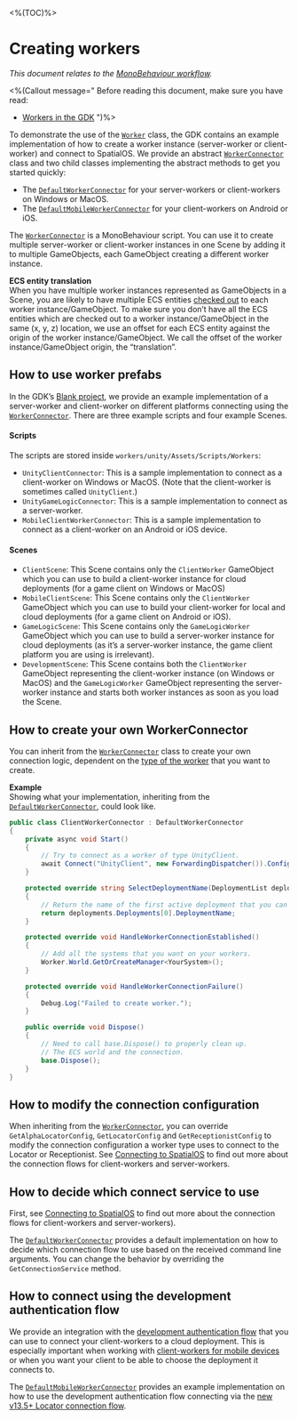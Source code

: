 <%(TOC)%>

# Creating workers

_This document relates to the [MonoBehaviour workflow]({{urlRoot}}/reference/workflows/overview)._

<%(Callout message="
Before reading this document, make sure you have read:

  * [Workers in the GDK]({{urlRoot}}/reference/concepts/worker)
")%>

To demonstrate the use of the [`Worker`]({{urlRoot}}/api/core/worker) class, the GDK contains an example implementation of how to create a worker instance (server-worker or client-worker) and connect to SpatialOS. We provide an abstract [`WorkerConnector`]({{urlRoot}}/api/core/worker-connector) class and two child classes implementing the abstract methods to get you started quickly:

  * The [`DefaultWorkerConnector`]({{urlRoot}}/api/core/default-worker-connector) for your server-workers or client-workers on Windows or MacOS.
  * The [`DefaultMobileWorkerConnector`]({{urlRoot}}/api/mobile/mobile-worker-connector) for your client-workers on Android or iOS.

The [`WorkerConnector`]({{urlRoot}}/api/core/worker-connector) is a MonoBehaviour script. You can use it to create multiple server-worker or client-worker instances in one Scene by adding it to multiple GameObjects, each GameObject creating a different worker instance.

**ECS entity translation** <br/>
When you have multiple worker instances represented as GameObjects in a Scene, you are likely to have multiple ECS entities [checked out]({{urlRoot}}/reference/glossary#authority) to each worker instance/GameObject. To make sure you don’t have all the ECS entities which are checked out to a worker instance/GameObject in the same (x, y, z) location, we use an offset for each ECS entity against the origin of the worker instance/GameObject.  We call the offset of the worker instance/GameObject origin, the “translation”.

## How to use worker prefabs

In the GDK’s [Blank project](https://github.com/spatialos/gdk-for-unity-blank-project), we provide an example implementation of a server-worker and client-worker on different platforms connecting using the [`WorkerConnector`]({{urlRoot}}/api/core/worker-connector). There are three example scripts and four example Scenes.

#### Scripts

The scripts are stored inside `workers/unity/Assets/Scripts/Workers`:

* `UnityClientConnector`: This is a sample implementation to connect as a client-worker on Windows or MacOS. (Note that the client-worker is sometimes called `UnityClient`.)
* `UnityGameLogicConnector`: This is a sample implementation to connect as a server-worker.
* `MobileClientWorkerConnector`: This is a sample implementation to connect as a client-worker on an Android or iOS device.

#### Scenes

* `ClientScene`: This Scene contains only the `ClientWorker` GameObject which you can use to build a client-worker instance for cloud deployments (for a game client on Windows or MacOS)
* `MobileClientScene`: This Scene contains only the `ClientWorker` GameObject which you can use to build your client-worker for local and cloud deployments (for a game client on Android or iOS).
* `GameLogicScene`: This Scene contains only the `GameLogicWorker` GameObject which you can use to build a server-worker instance for cloud deployments (as it’s a server-worker instance, the game client platform you are using is irrelevant).
* `DevelopmentScene`: This Scene contains both the `ClientWorker` GameObject representing the client-worker instance (on Windows or MacOS) and the `GameLogicWorker` GameObject representing the server-worker instance and starts both worker instances as soon as you load the Scene.

## How to create your own WorkerConnector

You can inherit from the [`WorkerConnector`]({{urlRoot}}/api/core/worker-connector) class to create your own connection logic, dependent on the [type of the worker]({{urlRoot}}/reference/glossary#worker-types) that you want to create.

**Example**</br>
Showing what your implementation, inheriting from the [`DefaultWorkerConnector`]({{urlRoot}}/api/core/default-worker-connector), could look like.

```csharp
public class ClientWorkerConnector : DefaultWorkerConnector
{
    private async void Start()
    {
        // Try to connect as a worker of type UnityClient.
        await Connect("UnityClient", new ForwardingDispatcher()).ConfigureAwait(false);
    }

    protected override string SelectDeploymentName(DeploymentList deployments)
    {
        // Return the name of the first active deployment that you can find.
        return deployments.Deployments[0].DeploymentName;
    }

    protected override void HandleWorkerConnectionEstablished()
    {
        // Add all the systems that you want on your workers.
        Worker.World.GetOrCreateManager<YourSystem>();
    }

    protected override void HandleWorkerConnectionFailure()
    {
        Debug.Log("Failed to create worker.");
    }

    public override void Dispose()
    {
        // Need to call base.Dispose() to properly clean up.
        // The ECS world and the connection.
        base.Dispose();
    }
}
```

## How to modify the connection configuration

When inheriting from the [`WorkerConnector`]({{urlRoot}}/api/core/worker-connector), you can override `GetAlphaLocatorConfig`, `GetLocatorConfig` and
`GetReceptionistConfig` to modify the connection configuration a worker type uses to connect to the
Locator or Receptionist. See [Connecting to SpatialOS]({{urlRoot}}/reference/concepts/connection-flows) to find out more about the connection flows for client-workers and server-workers.

## How to decide which connect service to use

First, see [Connecting to SpatialOS]({{urlRoot}}/reference/concepts/connection-flows) to find out more about the connection flows for client-workers and server-workers).

The [`DefaultWorkerConnector`]({{urlRoot}}/api/core/default-worker-connector) provides a default implementation on how to decide which connection flow to use based on the received command line arguments. You can change the behavior by overriding the `GetConnectionService` method.

## How to connect using the development authentication flow

We provide an integration with the [development authentication flow](https://docs.improbable.io/reference/latest/shared/auth/development-authentication#developmentauthenticationtoken-maintenance) that you can use to connect your client-workers to a cloud deployment. This is especially important when working with [client-workers for mobile devices]({{urlRoot}}/reference/mobile/overview) or when you want your client to be able to choose the deployment it connects to.

The [`DefaultMobileWorkerConnector`]({{urlRoot}}/api/mobile/mobile-worker-connector) provides an example implementation on how to use the development authentication flow connecting via the [new v13.5+ Locator connection flow]({{urlRoot}}/reference/concepts/connection-flows#locator-connection-flow).